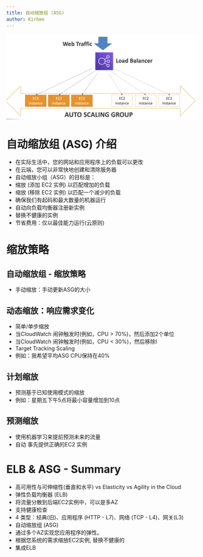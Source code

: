 ```yaml
---
title: 自动缩放组 (ASG)
author: Kirbee
---
```


![自动缩放组](./ASG.png)

# 自动缩放组 (ASG) 介绍

- 在实际生活中，您的网站和应用程序上的负载可以更改
- 在云端，您可以非常快地创建和清除服务器
- 自动缩放小组（ASG）的目标是：
- 缩放 (添加 EC2 实例) 以匹配增加的负载
- 缩放 (移除 EC2 实例) 以匹配一个减少的负载
- 确保我们有起码和最大数量的机器运行
- 自动向负载均衡器注册新实例
- 替换不健康的实例
- 节省费用：仅以最佳能力运行(云原则)

# 缩放策略

## 自动缩放组 - 缩放策略

- 手动缩放：手动更新ASG的大小

## 动态缩放：响应需求变化

- 简单/单步缩放
- 当CloudWatch 闹钟触发时(例如，CPU > 70%)，然后添加2个单位
- 当CloudWatch 闹钟触发时(例如，CPU < 30%)，然后移除I
- Target Tracking Scaling
- 例如：我希望平均ASG CPU保持在40%

## 计划缩放

- 预测基于已知使用模式的缩放
- 例如：星期五下午5点将最小容量增加到10点

## 预测缩放

- 使用机器学习来提前预测未来的流量
- 自动
  事先提供正确的EC2
  实例

# ELB & ASG - Summary

- 高可用性与可伸缩性(垂直和水平) vs Elasticity vs Agility in the Cloud
- 弹性负载均衡器 (ELB)
- 将流量分散到后端EC2实例中，可以是多AZ
- 支持健康检查
- 4 类型：经典(旧)、应用程序 (HTTP - L7)、网络 (TCP - L4)、网关(L3)
- 自动缩放组 (ASG)
- 通过多个AZ实现您应用程序的弹性。
- 根据您系统的需求缩放EC2实例, 替换不健康的
- 集成ELB
